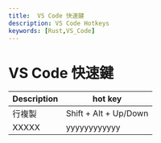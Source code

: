 ```yaml
---
title:  VS Code 快速鍵
description: VS Code Hotkeys
keywords: [Rust,VS_Code]
---
```


# VS Code 快速鍵

| Description | hot key |
|----------|-----------------|
| 行複製 | Shift + Alt + Up/Down |
| XXXXX| yyyyyyyyyyyy |

